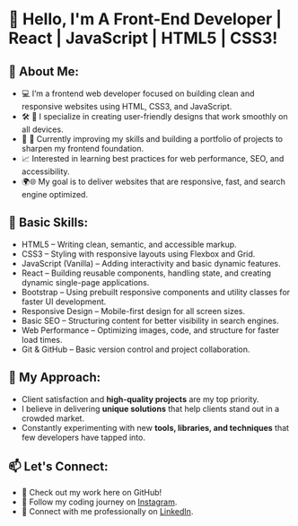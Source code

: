         
# 👋 Hello, I'm A Front-End Developer | React | JavaScript | HTML5 | CSS3!

## 🚀 About Me:
- 💻 I’m a frontend web developer focused on building clean and responsive websites using HTML, CSS3, and JavaScript.
- 🛠️ 🎯 I specialize in creating user-friendly designs that work smoothly on all devices.
- 🧠 🌱 Currently improving my skills and building a portfolio of projects to sharpen my frontend foundation.
- 📈 Interested in learning best practices for web performance, SEO, and accessibility.
- 🌍🌐 My goal is to deliver websites that are responsive, fast, and search engine optimized.

## 🔧 Basic Skills:
- HTML5 – Writing clean, semantic, and accessible markup.
- CSS3 – Styling with responsive layouts using Flexbox and Grid.
- JavaScript (Vanilla) – Adding interactivity and basic dynamic features.
- React – Building reusable components, handling state, and creating dynamic single-page applications.
- Bootstrap – Using prebuilt responsive components and utility classes for faster UI development.
- Responsive Design – Mobile-first design for all screen sizes.
- Basic SEO – Structuring content for better visibility in search engines.
- Web Performance – Optimizing images, code, and structure for faster load times.
- Git & GitHub – Basic version control and project collaboration.




## 🎯 My Approach:
- Client satisfaction and **high-quality projects** are my top priority.
- I believe in delivering **unique solutions** that help clients stand out in a crowded market.
- Constantly experimenting with new **tools, libraries, and techniques** that few developers have tapped into.
  
## 📫 Let's Connect:
- 💼 Check out my work here on GitHub!
- 📸 Follow my coding journey on [Instagram](https://www.instagram.com/naee_m_72/?hl=en).
- 🔗 Connect with me professionally on [LinkedIn](https://www.linkedin.com/in/naeemraza313).



</div>

